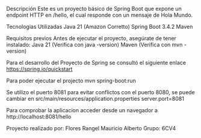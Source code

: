 Descripción
Este es un proyecto básico de Spring Boot que expone un endpoint HTTP en /hello, el cual responde con un mensaje de Hola Mundo.

Tecnologias Utilizadas
Java 21 (Amazon Corretto)
Spring Boot 3.4.2
Maven

Requisitos previos
Antes de ejecutar el proyecto, asegúrate de tener instalado:
Java 21 (Verifica con java -version)
Maven (Verifica con mvn -version)

Para el desarrollo del Proyecto de Spring se consultó el siguiente enlace
https://spring.io/quickstart

Para poder ejecutar el projecto
mvn spring-boot:run

Se utilizo el puerto 8081 para evitar conflictos con el puerto 8080, se puede cambiar en src/main/resources/application.properties
server.port=8081

Para comprobar la aplicacion acceder desde un navegador a 
http://localhost:8081/hello

Proyecto realizado por: Flores Rangel Mauricio Alberto 
Grupo: 6CV4
